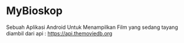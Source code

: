 # MyBioskop
Sebuah Aplikasi Android Untuk Menampilkan Film yang sedang tayang diambil dari api : https://api.themoviedb.org
